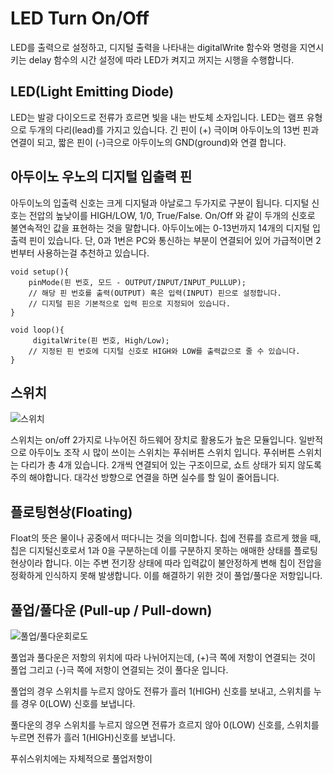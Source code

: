 # LED Turn On/Off

LED를 출력으로 설정하고, 디지털 출력을 나타내는 digitalWrite 함수와 명령을 지연시키는 delay 함수의 시간 설정에 따라 LED가 켜지고 꺼지는 시행을 수행합니다.

## LED(Light Emitting Diode)

LED는 발광 다이오드로 전류가 흐르면 빛을 내는 반도체 소자입니다. LED는 램프 유형으로 두개의 다리(lead)를 가지고 있습니다. 긴 핀이 (+) 극이며 아두이노의 13번 핀과 연결이 되고, 짧은 핀이 (-)극으로 아두이노의 GND(ground)와 연결 합니다.

## 아두이노 우노의 디지털 입출력 핀

아두이노의 입출력 신호는 크게 디지털과 아날로그 두가지로 구분이 됩니다. 디지털 신호는 전압의 높낮이를 HIGH/LOW, 1/0, True/False. On/Off 와 같이 두개의 신호로 불연속적인 값을 표현하는 것을 말합니다.
아두이노에는 0-13번까지 14개의 디지털 입출력 핀이 있습니다. 단, 0과 1번은 PC와 통신하는 부분이 연결되어 있어 가급적이면 2번부터 사용하는걸 추천하고 있습니다.

    void setup(){
        pinMode(핀 번호, 모드 - OUTPUT/INPUT/INPUT_PULLUP); 
        // 해당 핀 번호를 출력(OUTPUT) 혹은 입력(INPUT) 핀으로 설정합니다.
        // 디지털 핀은 기본적으로 입력 핀으로 지정되어 있습니다.
    }

    void loop(){
         digitalWrite(핀 번호, High/Low);
        // 지정된 핀 번호에 디지털 신호로 HIGH와 LOW를 출력값으로 줄 수 있습니다. 
    }


## 스위치
![스위치](https://t1.daumcdn.net/cfile/tistory/23088D4B586B359119)

스위치는 on/off 2가지로 나누어진 하드웨어 장치로 활용도가 높은 모듈입니다. 일반적으로 아두이노 조작 시 많이 쓰이는 스위치는 푸쉬버튼 스위치 입니다. 푸쉬버튼 스위치는 다리가 총 4개 있습니다. 2개씩 연결되어 있는 구조이므로, 쇼트 상태가 되지 않도록 주의 해야합니다. 대각선 방향으로 연결을 하면 실수를 할 일이 줄어듭니다.

## 플로팅현상(Floating)

Float의 뜻은 물이나 공중에서 떠다니는 것을 의미합니다. 칩에 전류를 흐르게 했을 때, 칩은 디지털신호로서 1과 0을 구분하는데 이를 구분하지 못하는 애매한 상태를 플로팅 현상이라 합니다. 이는 주변 전기장 상태에 따라 입력값이 불안정하게 변해 칩이 전압을 정확하게 인식하지 못해 발생합니다. 이를 해결하기 위한 것이 풀업/풀다운 저항입니다.

## 풀업/풀다운 (Pull-up / Pull-down)

![풀업/풀다운회로도](http://mechasolutionwiki.com/1/9/91/%ED%92%80%EC%97%85%EC%A0%80%ED%95%AD.png)

풀업과 풀다운은 저항의 위치에 따라 나뉘어지는데, (+)극 쪽에 저항이 연결되는 것이 풀업 그리고 (-)극 쪽에 저항이 연결되는 것이 풀다운 입니다.

풀업의 경우 스위치를 누르지 않아도 전류가 흘러 1(HIGH) 신호를 보내고, 스위치를 누를 경우 0(LOW) 신호를 보냅니다.

풀다운의 경우 스위치를 누르지 않으면 전류가 흐르지 않아 0(LOW) 신호를, 스위치를 누르면 전류가 흘러 1(HIGH)신호를 보냅니다.

푸쉬스위치에는 자체적으로 풀업저항이 